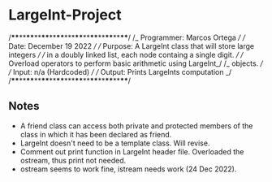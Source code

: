 # LargeInt-Project

/**\*\***\*\***\*\***\*\***\*\***\*\***\*\***\*\*\***\*\***\*\***\*\***\*\***\*\***\*\***\*\***/
/_ Programmer: Marcos Ortega _/
/_ Date: December 19 2022 _/
/_ Purpose: A LargeInt class that will store large integers _/
/_ in a doubly linked list, each node containg a single digit. _/
/_ Overload operators to perform basic arithmetic using LargeInt_/
/_ objects. _/
/_ Input: n/a (Hardcoded) _/
/_ Output: Prints LargeInts computation _/
/**\*\***\*\***\*\***\*\***\*\***\*\***\*\***\*\*\***\*\***\*\***\*\***\*\***\*\***\*\***\*\***/

## Notes

- A friend class can access both private and protected members of the class in which it has been declared as friend.
- LargeInt doesn't need to be a template class. Will revise.
- Comment out print function in LargeInt header file. Overloaded the ostream, thus print not needed.
- ostream seems to work fine, istream needs work (24 Dec 2022).
